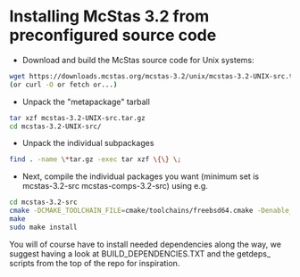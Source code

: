 # Installing McStas 3.2 from preconfigured source code

* Download and build the McStas source code for Unix systems:
```bash
wget https://downloads.mcstas.org/mcstas-3.2/unix/mcstas-3.2-UNIX-src.tar.gz
(or curl -O or fetch or...)
```
* Unpack the "metapackage" tarball
```bash
tar xzf mcstas-3.2-UNIX-src.tar.gz
cd mcstas-3.2-UNIX-src/
```
* Unpack the individual subpackages
```bash
find . -name \*tar.gz -exec tar xzf \{\} \;
```
* Next, compile the individual packages you want (minimum set is mcstas-3.2-src mcstas-comps-3.2-src) using e.g.
```bash
cd mcstas-3.2-src
cmake -DCMAKE_TOOLCHAIN_FILE=cmake/toolchains/freebsd64.cmake -Denable_mcstas=1
make
sudo make install
```

You will of course have to install needed dependencies along the way, we suggest having a look at BUILD_DEPENDENCIES.TXT and the getdeps_ scripts from the top of the repo for inspiration.

